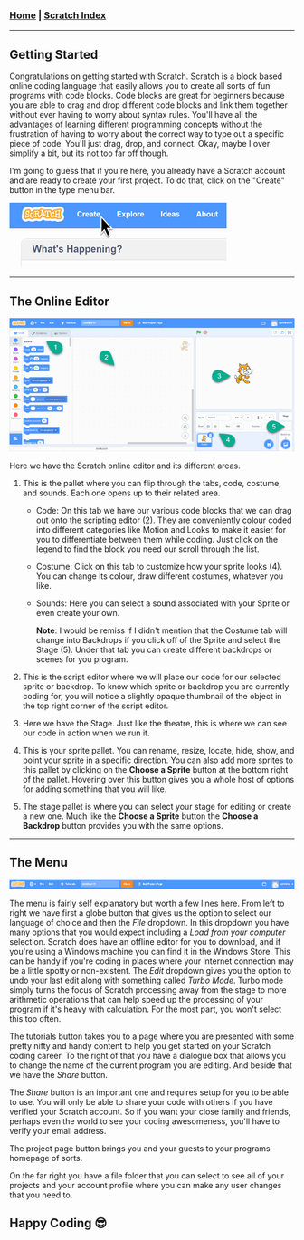 <!---
layout: page
title: "Scratch - Getting Started"
permalink: https://Carreiroa.github.io/ScratchGettingStarted/
--->
### [Home](/index) | [Scratch Index](/ScratchIndex)

---

## Getting Started

Congratulations on getting started with Scratch. Scratch is a block based online coding language that easily allows you to create all sorts of fun programs with code blocks. Code blocks are great for beginners because you are able to drag and drop different code blocks and link them together without ever having to worry about syntax rules. You'll have all the advantages of learning different programming concepts without the frustration of having to worry about the correct way to type out a specific piece of code. You'll just drag, drop, and connect. Okay, maybe I over simplify a bit, but its not too far off though.

I'm going to guess that if you're here, you already have a Scratch account and are ready to create your first project. To do that, click on the "Create" button in the type menu bar.

![Create](/sgsImage01.gif)

---
## The Online Editor
![Editor](/sgsImage02.gif)

Here we have the Scratch online editor and its different areas.

1. This is the pallet where you can flip through the tabs, code, costume, and sounds. Each one opens up to their related area.

    * Code: On this tab we have our various code blocks that we can drag out onto the scripting editor (2). They are conveniently colour coded into different categories like Motion and Looks to make it easier for you to differentiate between them while coding. Just click on the legend to find the block you need our scroll through the list.

    * Costume: Click on this tab to customize how your sprite looks (4). You can change its colour, draw different costumes, whatever you like.

    * Sounds: Here you can select a sound associated with your Sprite or even create your own.

      **Note**: I would be remiss if I didn't mention that the Costume tab will change into Backdrops if you click off of the Sprite and select the Stage   (5). Under that tab you can create different backdrops or scenes for you program.

2. This is the script editor where we will place our code for our selected sprite or backdrop. To know which sprite or backdrop you are currently coding for, you will notice a slightly opaque thumbnail of the object in the top right corner of the script editor.

3. Here we have the Stage. Just like the theatre, this is where we can see our code in action when we run it.

4. This is your sprite pallet. You can rename, resize, locate, hide, show, and point your sprite in a specific direction. You can also add more sprites to this pallet by clicking on the **Choose a Sprite** button at the bottom right of the pallet. Hovering over this button gives you a whole host of options for adding something that you will like.

5. The stage pallet is where you can select your stage for editing or create a new one. Much like the **Choose a Sprite** button the **Choose a Backdrop** button provides you with the same options.

---
## The Menu
![Menu](/sgsImage03.gif)

The menu is fairly self explanatory but worth a few lines here. From left to right we have first a globe button that gives us the option to select our language of choice and then the *File* dropdown. In this dropdown you have many options that you would expect including a *Load from your computer* selection. Scratch does have an offline editor for you to download, and if you're using a Windows machine you can find it in the Windows Store. This can be handy if you're coding in places where your internet connection may be a little spotty or non-existent. The *Edit* dropdown gives you the option to undo your last edit along with something called *Turbo Mode*. Turbo mode simply turns the focus of Scratch processing away from the stage to more arithmetic operations that can help speed up the processing of your program if it's heavy with calculation. For the most part, you won't select this too often.

The tutorials button takes you to a page where you are presented with some pretty nifty and handy content to help you get started on your Scratch coding career. To the right of that you have a dialogue box that allows you to change the name of the current program you are editing. And beside that we have the *Share* button.

The *Share* button is an important one and requires setup for you to be able to use. You will only be able to share your code with others if you have verified your Scratch account. So if you want your close family and friends, perhaps even the world to see your coding awesomeness, you'll have to verify your email address.

The project page button brings you and your guests to your programs homepage of sorts.

On the far right you have a file folder that you can select to see all of your projects and your account profile where you can make any user changes that you need to.

## Happy Coding 😎
